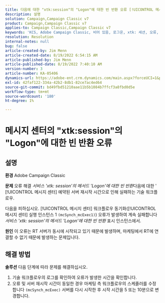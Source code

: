 ```yaml
---
title: 다음에 대한 "xtk:session"의 "Logon"에 대한 빈 반환 오류 [!UICONTROL 메시지 센터]
description: 설명
solution: Campaign,Campaign Classic v7
product: Campaign,Campaign Classic v7
applies-to: Campaign Classic,Campaign Classic v7
keywords: 'KCS, Adobe Campaign Classic, 비어 있음, 로그온, xtk: 세션, 오류, 메시지 센터, 기술 워크플로우'
resolution: Resolution
internal-notes: null
bug: false
article-created-by: Jim Menn
article-created-date: 8/19/2022 6:54:15 AM
article-published-by: Jim Menn
article-published-date: 8/19/2022 7:40:10 AM
version-number: 3
article-number: KA-05406
dynamics-url: https://adobe-ent.crm.dynamics.com/main.aspx?forceUCI=1&pagetype=entityrecord&etn=knowledgearticle&id=bccbb0bb-8b1f-ed11-b83e-0022480866ad
exl-id: 42faf122-334a-42b2-8db1-82ce7ac4ed64
source-git-commit: bd49fbd51210aae11b5b1084b7ffcf3a8fbd0d5e
workflow-type: tm+mt
source-wordcount: '180'
ht-degree: 1%

---
```


# 메시지 센터의 &quot;xtk:session&quot;의 &quot;Logon&quot;에 대한 빈 반환 오류

## 설명


<b>환경</b>
Adobe Campaign Classic

<b>문제</b>
오류 해결 *서비스 &#39;xtk: session&#39;의 메서드 &#39;Logon&#39;에 대한 빈 반환*&#x200B;다음에 대한 &#39; [!UICONTROL 메시지 센터] 예약된 서버 재시작 시간으로 인해 실패하는 기술 워크플로우.

다음을 피하십시오. [!UICONTROL 메시지 센터] 워크플로우 동기화([!UICONTROL 메시지 센터] 실행 인스턴스 1 `(mcSynch_mcExec1)`) 오류가 발생하여 계속 실패합니다 *서비스 &#39;xtk: session&#39;의 메서드 &#39;Logon&#39;에 대한 빈 반환* 표시 인스턴스에서.

<b>원인</b>
이 오류는 RT 서버가 동시에 시작되고 있기 때문에 발생하며, 마케팅에서 RT에 연결할 수 없기 때문에 발생하는 문제입니다.


## 해결 방법


<b>솔루션</b>
다음 단계에 따라 문제를 해결하십시오.

1. 기술 워크플로우의 로그를 확인하여 오류가 발생한 시간을 확인합니다.
2. 오류 및 서버 재시작 시간이 동일한 경우 마케팅 측 워크플로우의 스케줄러를 수정합니다 `(mcSynch_mcExec)` 서버를 다시 시작한 후 시작 시간을 5 또는 10분으로 변경합니다.
